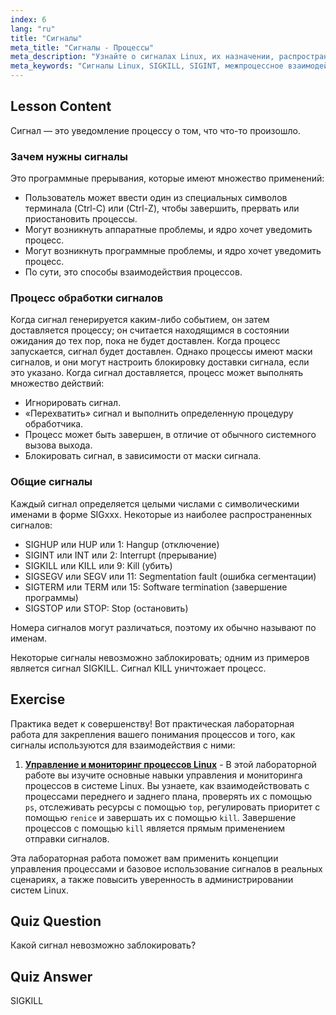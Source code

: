 ```yaml
---
index: 6
lang: "ru"
title: "Сигналы"
meta_title: "Сигналы - Процессы"
meta_description: "Узнайте о сигналах Linux, их назначении, распространенных типах, таких как SIGINT и SIGKILL, и о том, как процессы их обрабатывают. Изучите основы сигналов для лучшего контроля над Linux."
meta_keywords: "Сигналы Linux, SIGKILL, SIGINT, межпроцессное взаимодействие, учебник по Linux, Linux для начинающих, руководство по Linux"
---
```


## Lesson Content

Сигнал — это уведомление процессу о том, что что-то произошло.

### Зачем нужны сигналы

Это программные прерывания, которые имеют множество применений:

- Пользователь может ввести один из специальных символов терминала (Ctrl-C) или (Ctrl-Z), чтобы завершить, прервать или приостановить процессы.
- Могут возникнуть аппаратные проблемы, и ядро хочет уведомить процесс.
- Могут возникнуть программные проблемы, и ядро хочет уведомить процесс.
- По сути, это способы взаимодействия процессов.

### Процесс обработки сигналов

Когда сигнал генерируется каким-либо событием, он затем доставляется процессу; он считается находящимся в состоянии ожидания до тех пор, пока не будет доставлен. Когда процесс запускается, сигнал будет доставлен. Однако процессы имеют маски сигналов, и они могут настроить блокировку доставки сигнала, если это указано. Когда сигнал доставляется, процесс может выполнять множество действий:

- Игнорировать сигнал.
- «Перехватить» сигнал и выполнить определенную процедуру обработчика.
- Процесс может быть завершен, в отличие от обычного системного вызова выхода.
- Блокировать сигнал, в зависимости от маски сигнала.

### Общие сигналы

Каждый сигнал определяется целыми числами с символическими именами в форме SIGxxx. Некоторые из наиболее распространенных сигналов:

- SIGHUP или HUP или 1: Hangup (отключение)
- SIGINT или INT или 2: Interrupt (прерывание)
- SIGKILL или KILL или 9: Kill (убить)
- SIGSEGV или SEGV или 11: Segmentation fault (ошибка сегментации)
- SIGTERM или TERM или 15: Software termination (завершение программы)
- SIGSTOP или STOP: Stop (остановить)

Номера сигналов могут различаться, поэтому их обычно называют по именам.

Некоторые сигналы невозможно заблокировать; одним из примеров является сигнал SIGKILL. Сигнал KILL уничтожает процесс.

## Exercise

Практика ведет к совершенству! Вот практическая лабораторная работа для закрепления вашего понимания процессов и того, как сигналы используются для взаимодействия с ними:

1. **[Управление и мониторинг процессов Linux](https://labex.io/ru/labs/comptia-manage-and-monitor-linux-processes-590864)** - В этой лабораторной работе вы изучите основные навыки управления и мониторинга процессов в системе Linux. Вы узнаете, как взаимодействовать с процессами переднего и заднего плана, проверять их с помощью `ps`, отслеживать ресурсы с помощью `top`, регулировать приоритет с помощью `renice` и завершать их с помощью `kill`. Завершение процессов с помощью `kill` является прямым применением отправки сигналов.

Эта лабораторная работа поможет вам применить концепции управления процессами и базовое использование сигналов в реальных сценариях, а также повысить уверенность в администрировании систем Linux.

## Quiz Question

Какой сигнал невозможно заблокировать?

## Quiz Answer

SIGKILL
